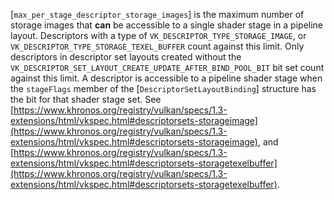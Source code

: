 [`max_per_stage_descriptor_storage_images`] is the maximum number of
storage images that  **can**  be accessible to a single shader stage in a
pipeline layout.
Descriptors with a type of `VK_DESCRIPTOR_TYPE_STORAGE_IMAGE`, or
`VK_DESCRIPTOR_TYPE_STORAGE_TEXEL_BUFFER` count against this limit.
Only descriptors in descriptor set layouts created without the
`VK_DESCRIPTOR_SET_LAYOUT_CREATE_UPDATE_AFTER_BIND_POOL_BIT` bit set
count against this limit.
A descriptor is accessible to a pipeline shader stage when the
`stageFlags` member of the [`DescriptorSetLayoutBinding`]
structure has the bit for that shader stage set.
See [https://www.khronos.org/registry/vulkan/specs/1.3-extensions/html/vkspec.html#descriptorsets-storageimage](https://www.khronos.org/registry/vulkan/specs/1.3-extensions/html/vkspec.html#descriptorsets-storageimage), and
[https://www.khronos.org/registry/vulkan/specs/1.3-extensions/html/vkspec.html#descriptorsets-storagetexelbuffer](https://www.khronos.org/registry/vulkan/specs/1.3-extensions/html/vkspec.html#descriptorsets-storagetexelbuffer).